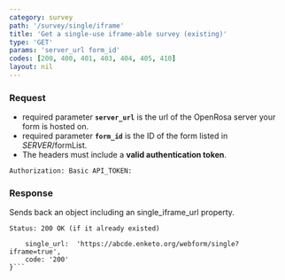 ```yaml
---
category: survey
path: '/survey/single/iframe'
title: 'Get a single-use iframe-able survey (existing)'
type: 'GET'
params: 'server_url form_id'
codes: [200, 400, 401, 403, 404, 405, 410]
layout: nil
---
```


### Request

* required parameter **`server_url`** is the url of the OpenRosa server your form is hosted on.
* required parameter **`form_id`** is the ID of the form listed in _SERVER_/formList.
* The headers must include a **valid authentication token**.

```Authorization: Basic API_TOKEN:```

### Response

Sends back an object including an single_iframe_url property.

```Status: 200 OK (if it already existed)```
```{
    single_url:  'https://abcde.enketo.org/webform/single?iframe=true',
    code: '200'
}```
